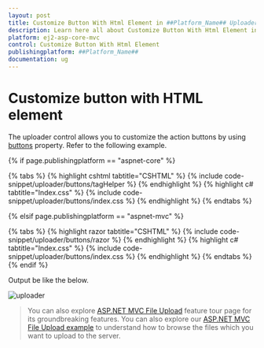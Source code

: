 ```yaml
---
layout: post
title: Customize Button With Html Element in ##Platform_Name## Uploader Component
description: Learn here all about Customize Button With Html Element in Syncfusion ##Platform_Name## Uploader component of Syncfusion Essential JS 2 and more.
platform: ej2-asp-core-mvc
control: Customize Button With Html Element
publishingplatform: ##Platform_Name##
documentation: ug
---
```



# Customize button with HTML element

The uploader control allows you to customize the action buttons by using [buttons](https://help.syncfusion.com/cr/aspnetcore-js2/Syncfusion.EJ2.Inputs.Uploader.html#Syncfusion_EJ2_Inputs_Uploader_Buttons) property. Refer to the following example.

{% if page.publishingplatform == "aspnet-core" %}

{% tabs %}
{% highlight cshtml tabtitle="CSHTML" %}
{% include code-snippet/uploader/buttons/tagHelper %}
{% endhighlight %}
{% highlight c# tabtitle="Index.css" %}
{% include code-snippet/uploader/buttons/index.css %}
{% endhighlight %}
{% endtabs %}

{% elsif page.publishingplatform == "aspnet-mvc" %}

{% tabs %}
{% highlight razor tabtitle="CSHTML" %}
{% include code-snippet/uploader/buttons/razor %}
{% endhighlight %}
{% highlight c# tabtitle="Index.css" %}
{% include code-snippet/uploader/buttons/index.css %}
{% endhighlight %}
{% endtabs %}
{% endif %}



Output be like the below.

![uploader](../images/uploader-custom-button.png)

> You can also explore [ASP.NET MVC File Upload](https://www.syncfusion.com/aspnet-mvc-ui-controls/file-upload) feature tour page for its groundbreaking features. You can also explore our [ASP.NET MVC File Upload example](https://ej2.syncfusion.com/aspnetmvc/Uploader/DefaultFunctionalities#/material) to understand how to browse the files which you want to upload to the server.